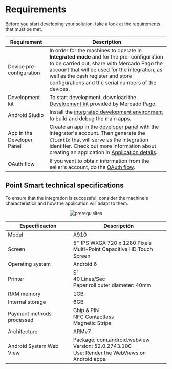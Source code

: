 # Requirements

Before you start developing your solution, take a look at the requirements that must be met.

| Requirement | Description |
|---|---|
| Device pre-configuration| In order for the machines to operate in **Integrated mode** and for the pre-configuration to be carried out, share with Mercado Pago the account that will be used for the integration, as well as the cash register and store configurations and the serial numbers of the devices. |
|Development kit | To start development, download the [Development kit](https://drive.google.com/drive/folders/1Mglpa2c3FmYs4L9iskczagBMPGjHCMbY?usp=share_link) provided by Mercado Pago. |
|Android Studio| Install the [integrated development environment](https://developer.android.com/studio) to build and debug the main apps. |
|App in the Developer Panel | Create an app in the [developer panel](/developers/panel/app) with the integrator's account. Then generate the `ClientId` that will serve as the integration identifier. Check out more information about creating an application in [Application details](/developers/en/docs/main-apps/additional-content/your-integrations/application-details). |
|OAuth flow| If you want to obtain information from the seller's account, do the [OAuth flow](/developers/en/docs/main-apps/additional-content/security/oauth/introduction). |

## Point Smart technical specifications

To ensure that the integration is successful, consider the machine's characteristics and how the application will adapt to them.

<center>

![prerequisites](/main-apps/prerequisites.png)

</center>

| Especificación | Descripción |
|---|---|
|Model|A910|
|Screen| 5'' IPS WXGA 720 x 1280 Pixels <br> Multi-Point Capacitive HD Touch Screen |
|Operating system|Android 6|
|Printer|Sí <br> 40 Lines/Sec <br> Paper roll outer diameter: 40mm |
|RAM memory|1GB|
|Internal storage|6GB|
|Payment methods processed|Chip & PIN <br> NFC Contactless <br> Magnetic Stripe|
|Architecture|ARMv7|
|Android System Web View|Package: com.android.webview <br> Version: 52.0.2743.100 <br> Use: Render the WebViews on Android apps.|